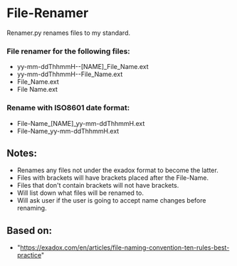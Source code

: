 # File-Renamer
Renamer.py renames files to my standard.
### File renamer for the following files:
- yy-mm-ddThhmmH--[NAME]_File_Name.ext
- yy-mm-ddThhmmH--File_Name.ext
- File_Name.ext
- File Name.ext

### Rename with ISO8601 date format:
- File-Name_[NAME]_yy-mm-ddThhmmH.ext
- File-Name_yy-mm-ddThhmmH.ext

## Notes:
- Renames any files not under the exadox format to become the latter.
- Files with brackets will have brackets placed after the File-Name.
- Files that don't contain brackets will not have brackets.
- Will list down what files will be renamed to.
- Will ask user if the user is going to accept name changes before renaming.

## Based on:
- "https://exadox.com/en/articles/file-naming-convention-ten-rules-best-practice"
